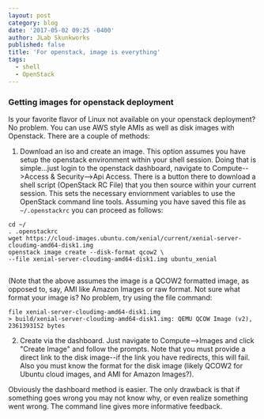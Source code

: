 ```yaml
---
layout: post
category: blog
date: '2017-05-02 09:25 -0400'
author: JLab Skunkworks
published: false
title: 'For openstack, image is everything'
tags:
  - shell
  - OpenStack
---
```

### Getting images for openstack deployment

Is your favorite flavor of Linux not available on your openstack deployment?  No problem.  You can use AWS style AMIs as well as disk images with Openstack.  There are a couple of methods:

1. Download an iso and create an image.  This option assumes you have setup the openstack environment within your shell session.  Doing that is simple...just login to the openstack dashboard, navigate to Compute-->Access & Security-->Api Access.  There is a button there to download a shell script (OpenStack RC File) that you then source within your current session.  This sets the necessary enviornment variables to use the OpenStack command line tools.  Assuming you have saved this file as `~/.openstackrc` you can proceed as follows:

```
cd ~/
. .openstackrc
wget https://cloud-images.ubuntu.com/xenial/current/xenial-server-cloudimg-amd64-disk1.img
openstack image create --disk-format qcow2 \
--file xenial-server-cloudimg-amd64-disk1.img ubuntu_xenial
 
```

(Note that the above assumes the image is a QCOW2 formatted image, as opposed to, say, AMI like Amazon Images or raw format.  Not sure what format your image is?  No problem, try using the file command:

```
file xenial-server-cloudimg-amd64-disk1.img
> build/xenial-server-cloudimg-amd64-disk1.img: QEMU QCOW Image (v2), 2361393152 bytes
```

2. Create via the dashboard.  Just navigate to Compute-->Images and click "Create Image" and follow the prompts.  Note that you must provide a direct link to the disk image--if the link you have redirects, this will fail.  Also you must know the format for the disk image (likely QCOW2 for Ubuntu cloud images, and AMI for Amazon Images?).

Obviously the dashboard method is easier. The only drawback is that if something goes wrong you may not know why, or even realize something went wrong.  The command line gives more informative feedback.

